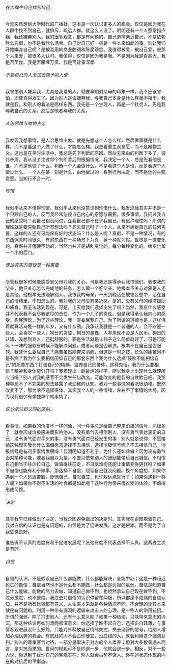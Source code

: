 ###### 在人群中自己找到自己

​		今天突然想到大学时代的广播社，这本是一次认识更多人的机会。仅仅是因为我在人群中找不到自己，就排斥，疏远人群。就这么人没了。明明还有一个人愿意指点我，我还嫌弃别人。我的很多观念，都是有问题的。自己选择亲近自己，不是依赖什么凭借，也不是看什么场合。自己对自己好一些是一件本来如此的事。谁让我们开始嫌弃自己呢？是被滥用的商业腔调和陈腐观念。我值得被爱，被自己爱，被那个人来爱，被很多人认可。我值得，仅仅是因为我是我。不是因为我是否高大、我是否英俊、我是否腰缠万贯、我是否背景深厚

###### 不爱自己的人无法去施予别人爱

​		我害怕别人嫌弃我，尤其是我爱的人。就像早期对父母的印象一样。我不应该害怕，即使真得发生了。因为别人是否嫌弃我，与我自己本身是什么样毫不相干。我就是我，和别人的看法是两样东西。我先是一个生理人，再是一个社会人。先是我与我自己的关系，然后是他者与我的关系。



###### 人治思维与唯物主义

​		我发现我想事情，是人治思维出发。就是先想这个人怎么样，然后做事就是什么样。而不是看这个人做了什么，才能怎么样。我更看重主观意愿，而不是唯物主义。这也是在平时生活中，我总是先下判断的原因。然后无来由的判断下多了，彼此矛盾。我从没关注过每个判断背后的根据情况，我决定一个人，总是先看他是谁，而不是他做了什么。判断一个人会做什么，不是看这个人是谁，而是看这个人做过什么。一个人在某一刻是什么，由他做过的一系列行为决定，而不是他的主观意愿。当知行不合一时。

###### 珍惜

​		我似乎从来不懂得珍惜。我似乎从来也没意识到珍惜什么。我发现我其实并不是一个只顾自己的人，反而我经常忽视自己内心的意愿与需要。很多事情，我问过我自己的感受吗？我自己都没问过，连我自己都不在乎我自己。有这种理性吗？所谓的理性就是要克制自己所有想法吗？先灭自己吗？一个人，从来不满足自己的任何需要，这样的人还有可能保有好的状态吗？什么是人呢？
​		真假，不是一种情况，有的东西保真时间很久，有的东西在一种场景下为真，另一种就为假。世界是一直变化的。真假并非僵硬不动的，当然也并非是胡乱变化的，每分每秒变化的。给变化留一个小的后门。

###### 表达真实的感受是一种需要

​		尽管我很多时候能感受到父母对我的关心，可是我还是得承认我恨他们。我恨我的父亲，他只关心怎么完成他的任务，怎么做一个好父亲。他根本不关心对象是人还是其他。他根本无法理解别人。我恨我的母亲，一天到晚活在被害妄想中，活在自己的情绪里。不知怎么的，我对我的父母没有亲近感。是的，没有父母的经济援助和哺育，我无法活到现在。可是，上天给我们选择出生了吗？当然，我有什么感受并不代表我不会尽我该尽的责任，作为一个儿子的责任。但是我得承认我内心的感受。
​		狗屁理论，为了这些理论，我一直委屈我自己。为了所谓的道德也是。这样活着就算活乌龟一样的年岁，又有什么劲。我承认我就是一个普通的人，会不欢迎一些人，会喜欢一些人。狗日的贪婪，狗日的愚蠢，人本来就不会是人民币。狗日的认知，没想到骂人，还挺舒服的。要是生活就是认孙子这么简单就好了，可是可能吗？一味的服软有时候不能解决问题，或者问题是否解决，根本不在自己是否服软。我凭什么委屈自己？痛苦虽然能带来清醒，但这是一时之技，长久的痛苦岂不是有病？我为什么要相信压抑自己的那套东西？我为什么选择“鼓吹不能相信自己”的那套东西？打击自己的精神，温养自己的身体，这种鬼话，我为什么要相信？精神和身体能分开吗？
​		我表现出一副最烂的样子，所以我身上出现什么就理所应当吗？别人对我的感官不会发生任何改变。可能改变的是我的自欺欺己吧。我那种容忍不了不完美的想法暴露了我幼稚的认知。我对一些事情的看法很幼稚。既然改变不了，那为啥不选择得体。
​		其实我个人的一些情绪，左右不了事情的大局。因为现代很少有单独单个的事情了。



###### 区分承认和认同的区别。

​		看事情，如果看的角度不一样的话，同一件事总是给自己带来消极的信号，消极多了，就会形成消极感进而影响他人。
​		没有勇气去相信别人，没有勇气表达真正的自己，没有勇气面对手头的事，没有勇气面对已经发生的事：别人就是说你，不愿接纳这种现实
​		我为什么偏偏愿意选择不去相信，选择消极信号呢？不去相信自己，消极信号是有利于事情发展吗？我明明知道不利于，为什么还如此做？因为没有勇气面对某种可能，或者我自以为是。
​		不要只依赖别人的鼓励能带给自己自信。不相信自己相当于往后拉自己，做事得往前走，不自信难能还能让事情变得更好吗？如果不自信也能有利于做事，那选择不自信，贬低自己就没问题。换个角度想，如果你遇到一个人愁眉苦脸，贬低自己，自怨自艾，也许躲远点就行了；如果你遇到一群人呢？如果你不得不生活的社会都是如此呢？这种行为带来很难受的体验，不值得形成习惯。

###### 决定

​		其实我早已经做出了决定，当我企图避免做出的决定时。其实我在企图欺骗自己。
​		我对自信的认识也是有问题的，自信是为了促进发展，这才是根本。而不是为了自我感觉良好。

​		谁告诉不认真的态度有利于促进发展呢？张弛有度不代表选择不认真。这两者主次是有的。



###### 自信

​		自信的认识，不是假设自己什么都能做，什么都能解决，全能中心；这是一种趋近死亡的自信；自信当然也不是什么都不能做，什么都是负担的羸弱。自信是知道自己什么能做，能做的尽力去做，知道自己做不到，也坦然承认自己现在做不到。不过分激进，也不退缩。我过去对自信的认识停留在两极，所以都是不成熟的自信认知。
​		并不是所有比较都有意义，人生来本来就是各种情况不同，不合理的比较本来就是有问题的。利用一种带有漏洞的逻辑来攻击人的心理，是一些人的常用花招。所谓的强弱，除了打击别人，还有什么意义呢？如果一种结论，只能带来意志的消沉，那这种结论再如何漂亮都没意义。
​		你选择了瞧不起自己，选择妄自菲薄，与事情客观进展没什么好处，只能对外释放自己情绪失控，失去理智的信号，给别人增加心理优势的机会。有底线的人不会占你便宜，没底线的人，就会利用这个漏洞获利。
​		别人的尊重客气对待，一部分是取决于对方的个人素养；但对大多数普通人而言，是对抗而来的。世间的规矩可不是你退一步，他就会退一步。相反，对于一些人说，你退到干扰你自己的客观实在，别人就会占势不饶人。外在的状态体现的内在的对抗后的平衡态。

